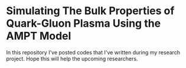 # Simulating The Bulk Properties of Quark-Gluon Plasma Using the AMPT Model
In this repository I've posted codes that I've written during my research project.
Hope this will help the upcoming researchers.
